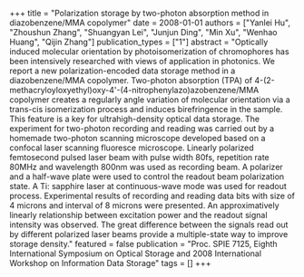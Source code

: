 +++
title = "Polarization storage by two-photon absorption method in diazobenzene/MMA copolymer"
date = 2008-01-01
authors = ["Yanlei Hu", "Zhoushun Zhang", "Shuangyan Lei", "Junjun Ding", "Min Xu", "Wenhao Huang", "Qijin Zhang"]
publication_types = ["1"]
abstract = "Optically induced molecular orientation by photoisomerization of chromophores has been intensively researched with views of application in photonics. We report a new polarization-encoded data storage method in a diazobenzene/MMA copolymer. Two-photon absorption (TPA) of 4-(2-methacryloyloxyethyl)oxy-4'-(4-nitrophenylazo)azobenzene/MMA copolymer creates a regularly angle variation of molecular orientation via a trans-cis isomerization process and induces birefringence in the sample. This feature is a key for ultrahigh-density optical data storage. The experiment for two-photon recording and reading was carried out by a homemade two-photon scanning microscope developed based on a confocal laser scanning fluoresce microscope. Linearly polarized femtosecond pulsed laser beam with pulse width 80fs, repetition rate 80MHz and wavelength 800nm was used as recording beam. A polarizer and a half-wave plate were used to control the readout beam polarization state. A Ti: sapphire laser at continuous-wave mode was used for readout process. Experimental results of recording and reading data bits with size of 4 microns and interval of 8 microns were presented. An approximatively linearly relationship between excitation power and the readout signal intensity was observed. The great difference between the signals read out by different polarized laser beams provide a multiple-state way to improve storage density."
featured = false
publication = "Proc. SPIE 7125, Eighth International Symposium on Optical Storage and 2008 International Workshop on Information Data Storage"
tags = []
+++

